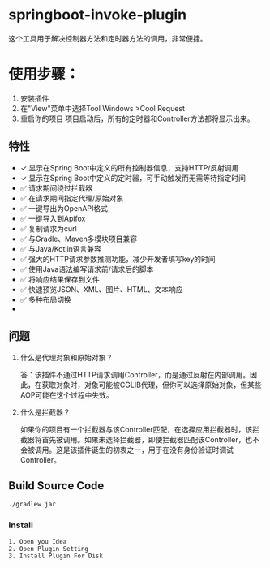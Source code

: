 # springboot-invoke-plugin

这个工具用于解决控制器方法和定时器方法的调用，非常便捷。

# 使用步骤：
1. 安装插件
2. 在"View"菜单中选择Tool Windows >Cool Request
3. 重启你的项目
项目启动后，所有的定时器和Controller方法都将显示出来。

## 特性
- ✓️ 显示在Spring Boot中定义的所有控制器信息，支持HTTP/反射调用
- ✓ 显示在Spring Boot中定义的定时器，可手动触发而无需等待指定时间
- ✅ 请求期间绕过拦截器
- ✅ 在请求期间指定代理/原始对象
- ✅ 一键导出为OpenAPI格式
- ✅ 一键导入到Apifox
- ✅ 复制请求为curl
- ✅ 与Gradle、Maven多模块项目兼容
- ✅ 与Java/Kotlin语言兼容
- ✅ 强大的HTTP请求参数推测功能，减少开发者填写key的时间
- ✅ 使用Java语法编写请求前/请求后的脚本
- ✅ 将响应结果保存到文件
- ✅ 快速预览JSON、XML、图片、HTML、文本响应
- ✅ 多种布局切换
- 
## 问题

1. 什么是代理对象和原始对象？

   答：该插件不通过HTTP请求调用Controller，而是通过反射在内部调用。因此，在获取对象时，对象可能被CGLIB代理，但你可以选择原始对象，但某些AOP可能在这个过程中失效。


2. 什么是拦截器？

   如果你的项目有一个拦截器与该Controller匹配，在选择应用拦截器时，该拦截器将首先被调用。如果未选择拦截器，即使拦截器匹配该Controller，也不会被调用。这是该插件诞生的初衷之一，用于在没有身份验证时调试Controller。



## Build Source Code

```cmd
./gradlew jar
```
### Install
    1. Open you Idea
    2. Open Plugin Setting
    3. Install Plugin For Disk
